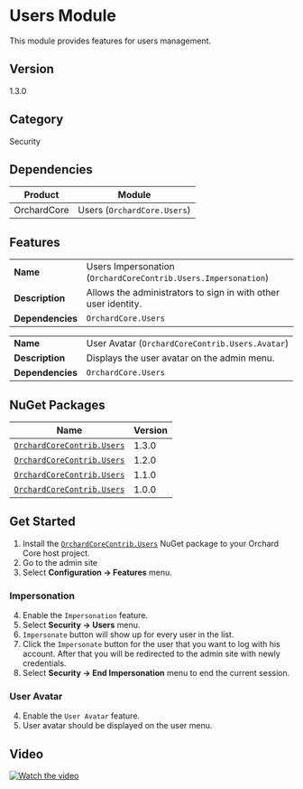 # Users Module

This module provides features for users management.

## Version

1.3.0

## Category

Security

## Dependencies

| Product | Module |
| --- | --- |
| OrchardCore | Users (`OrchardCore.Users`) |

## Features

| | |
| --- | --- |
| **Name** | Users Impersonation (`OrchardCoreContrib.Users.Impersonation`) |
| **Description** | Allows the administrators to sign in with other user identity. |
| **Dependencies** | `OrchardCore.Users` |

| | |
| --- | --- |
| **Name** | User Avatar (`OrchardCoreContrib.Users.Avatar`) |
| **Description** | Displays the user avatar on the admin menu. |
| **Dependencies** | `OrchardCore.Users` |

## NuGet Packages

| Name | Version |
| --- | --- |
| [`OrchardCoreContrib.Users`](https://www.nuget.org/packages/OrchardCoreContrib.Users/1.3.0) | 1.3.0 |
| [`OrchardCoreContrib.Users`](https://www.nuget.org/packages/OrchardCoreContrib.Users/1.2.0) | 1.2.0 |
| [`OrchardCoreContrib.Users`](https://www.nuget.org/packages/OrchardCoreContrib.Users/1.1.0) | 1.1.0 |
| [`OrchardCoreContrib.Users`](https://www.nuget.org/packages/OrchardCoreContrib.Users/1.0.0) | 1.0.0 |

## Get Started

1. Install the [`OrchardCoreContrib.Users`](https://www.nuget.org/packages/OrchardCoreContrib.Users/) NuGet package to your Orchard Core host project.
2. Go to the admin site
3. Select **Configuration -> Features** menu.

### Impersonation

4. Enable the `Impersonation` feature.
5. Select **Security -> Users** menu.
6. `Impersonate` button will show up for every user in the list.
7. Click the `Impersonate` button for the user that you want to log with his account. After that you will be redirected to the admin site with newly credentials. 
8. Select **Security -> End Impersonation** menu to end the current session.

### User Avatar

4. Enable the `User Avatar` feature.
5. User avatar should be displayed on the user menu.

## Video

[![Watch the video](https://img.youtube.com/vi/gXC3mDPy7LA/maxresdefault.jpg)](https://youtu.be/gXC3mDPy7LA)
